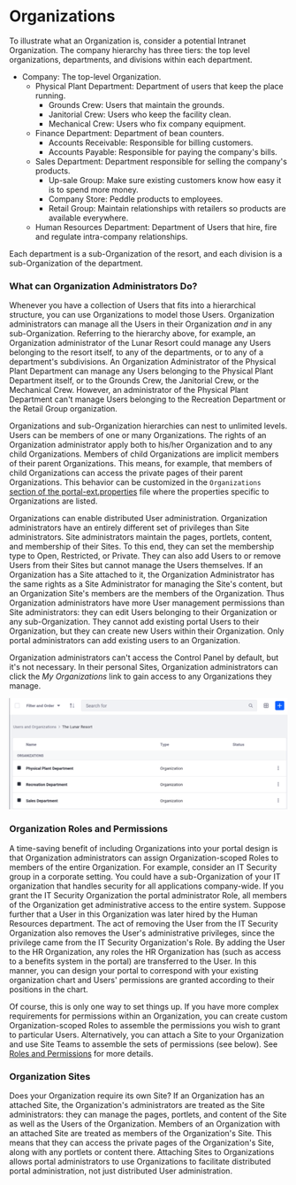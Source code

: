 # Organizations

To illustrate what an Organization is, consider a potential Intranet Organization. The company hierarchy has three tiers: the top level organizations, departments, and divisions within each department.

- Company: The top-level Organization.
	- Physical Plant Department: Department of users that keep the place running.
		- Grounds Crew: Users that maintain the grounds.
		- Janitorial Crew: Users who keep the facility clean.
		- Mechanical Crew: Users who fix company equipment.
	- Finance Department: Department of bean counters. 
        - Accounts Receivable: Responsible for billing customers. 
        - Accounts Payable: Responsible for paying the company's bills.
    - Sales Department: Department responsible for selling the company's products. 
        - Up-sale Group: Make sure existing customers know how easy it is to spend more money.
        - Company Store: Peddle products to employees. 
        - Retail Group: Maintain relationships with retailers so products are available everywhere. 
    - Human Resources Department: Department of Users that hire, fire and regulate intra-company relationships.

Each department is a sub-Organization of the resort, and each division is a sub-Organization of the department.

### What can Organization Administrators Do?

Whenever you have a collection of Users that fits into a hierarchical structure, you can use Organizations to model those Users. Organization administrators can manage all the Users in their Organization *and* in any sub-Organization. Referring to the hierarchy above, for example, an Organization administrator of the Lunar Resort could manage any Users belonging to the resort itself, to any of the departments, or to any of a department's subdivisions. An Organization Administrator of the Physical Plant Department can manage any Users belonging to the Physical Plant Department itself, or to the Grounds Crew, the Janitorial Crew, or the Mechanical Crew. However, an administrator of the Physical Plant Department can't manage Users belonging to the Recreation Department or the Retail Group organization.

Organizations and sub-Organization hierarchies can nest to unlimited levels. Users can be members of one or many Organizations. The rights of an Organization administrator apply both to his/her Organization and to any child Organizations. Members of child Organizations are implicit members of their parent Organizations. This means, for example, that members of child Organizations can access the private pages of their parent Organizations. This behavior can be customized in the `Organizations` [section of the portal-ext.properties](https://docs.liferay.com/portal/7.2-latest/propertiesdoc/portal.properties.html#Organizations) file where the properties specific to Organizations are listed. 

Organizations can enable distributed User administration. Organization administrators have an entirely different set of privileges than Site administrators. Site administrators maintain the pages, portlets, content, and membership of their Sites. To this end, they can set the membership type to Open, Restricted, or Private. They can also add Users to or remove Users from their Sites but cannot manage the Users themselves. If an Organization has a Site attached to it, the Organization Administrator has the same rights as a Site Administrator for managing the Site's content, but an Organization Site's members are the members of the Organization. Thus Organization administrators have more User management permissions than Site administrators: they can edit Users belonging to their Organization or any sub-Organization. They cannot add existing portal Users to their Organization, but they can create new Users within their Organization. Only portal administrators can add existing users to an Organization.

Organization administrators can't access the Control Panel by default, but it's not necessary. In their personal Sites, Organization administrators can click the *My Organizations* link to gain access to any Organizations they manage.

![The My Organizations application lets Organization Administrators manage their organizations in their personal site.](./organizations/images/01.png)

### Organization Roles and Permissions

A time-saving benefit of including Organizations into your portal design is that Organization administrators can assign Organization-scoped Roles to members of the entire Organization. For example, consider an IT Security group in a corporate setting. You could have a sub-Organization of your IT organization that handles security for all applications company-wide. If you grant the IT Security Organization the portal administrator Role, all members of the Organization get administrative access to the entire system. Suppose further that a User in this Organization was later hired by the Human Resources department. The act of removing the User from the IT Security Organization also removes the User's administrative privileges, since the privilege came from the IT Security Organization's Role. By adding the User to the HR Organization, any roles the HR Organization has (such as access to a benefits system in the portal) are transferred to the User. In this manner, you can design your portal to correspond with your existing organization chart and Users' permissions are granted according to their positions in the chart.

Of course, this is only one way to set things up. If you have more complex requirements for permissions within an Organization, you can create custom Organization-scoped Roles to assemble the permissions you wish to grant to particular Users. Alternatively, you can attach a Site to your Organization and use Site Teams to assemble the sets of permissions (see below). See [Roles and Permissions](../02-roles-and-permissions/02-defining-roles.md) for more details.

### Organization Sites

Does your Organization require its own Site? If an Organization has an attached Site, the Organization's administrators are treated as the Site administrators: they can manage the pages, portlets, and content of the Site as well as the Users of the Organization. Members of an Organization with an attached Site are treated as members of the Organization's Site. This means that they can access the private pages of the Organization's Site, along with any portlets or content there. Attaching Sites to Organizations allows portal administrators to use Organizations to facilitate distributed portal administration, not just distributed User administration. 

